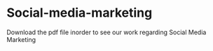 # Social-media-marketing

Download the pdf file inorder to see our work regarding Social Media Marketing
